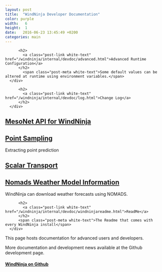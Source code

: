 ```yaml
---
layout: post
title:  "WindNinja Developer Documentation"
color: purple
width:   6
height:  1
date:   2016-06-23 13:45:49 +0200
categories: main
---
```

<div class="col col-9">
<div class="col col-6">
  <div class="block blue">
      <div class="block-body height-1">
          <span class="post-meta white-text"></span>

          <h2>
            <a class="post-link white-text" href="/windninja/internal/devdoc/advanced.html">Advanced Runtime Configuration</a>
          </h2>
            <span class="post-meta white-text">Some default values can be altered at runtime using environment variables.</span>
      </div>
  </div>
</div>
<div class="col col-3">
  <div class="block purple">
      <div class="block-body height-1">
          <span class="post-meta white-text"></span>

          <h2>
            <a class="post-link white-text" href="/windninja/internal/devdoc/log.html">Change Log</a>
          </h2>
      </div>
  </div>
</div>
<div class="col col-3">
  <div class="block blue">
      <div class="block-body height-1">
          <span class="post-meta white-text"></span>
          <h2>
            <a class="post-link white-text" href="/windninja/internal/devdoc/mesonet.html">MesoNet API for WindNinja</a>
          </h2>
      </div>
  </div>
</div>
<div class="col col-3">
  <div class="block red">
      <div class="block-body height-1">
          <span class="post-meta white-text"></span>
          <h2>
            <a class="post-link white-text" href="/windninja/internal/devdoc/pointsample.html">Point Sampling</a>
          </h2>
          <span class="post-meta white-text">Extracting point prediction</span>
      </div>
  </div>
</div>
<div class="col col-3">
  <div class="block purple">
      <div class="block-body height-1">
          <span class="post-meta white-text"></span>
          <h2>
            <a class="post-link white-text" href="/windninja/internal/devdoc/scalar.html">Scalar Transport</a>
          </h2>
      </div>
  </div>
</div>
<div class="col col-6">
  <div class="block teal">
      <div class="block-body height-1">
          <span class="post-meta white-text"></span>
          <h2>
            <a class="post-link white-text" href="/windninja/internal/devdoc/nomads.html">Nomads Weather Model Information</a>
          </h2>
                    <span class="post-meta white-text">WindNinja can download weather forecasts using  NOMADS.</span>
      </div>
  </div>
</div>
<div class="col col-6">
  <div class="block blue">
      <div class="block-body height-1">
          <span class="post-meta white-text"></span>

          <h2>
            <a class="post-link white-text" href="/windninja/internal/devdoc/windninjareadme.html">ReadMe</a>
          </h2>
          <span class="post-meta white-text">The Readme that comes with every WindNinja install</span>
      </div>
  </div>
</div>
</div>
<div class="col col-3">
<div class="block glass">
<div class="block-body height-10">

<p>This page hosts documentation for advanced users and developers. </p>
<p>More documentation and development news available at the Github development page.</p>
<h4><a href="https://github.com/firelab/windninja">WindNinja on Github</a></h4>

</div>
</div>
</div>
